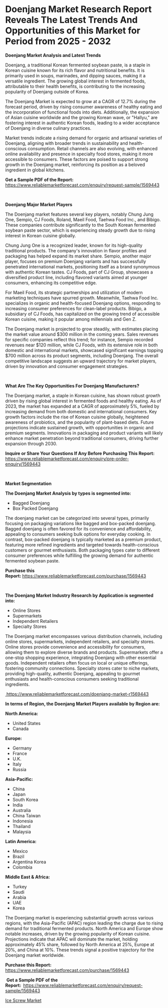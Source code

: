 <p><h1>Doenjang Market Research Report Reveals The Latest Trends And Opportunities of this Market for Period from 2025 - 2032</h1></p><p><strong>Doenjang Market Analysis and Latest Trends</strong></p>
<p><p>Doenjang, a traditional Korean fermented soybean paste, is a staple in Korean cuisine known for its rich flavor and nutritional benefits. It is primarily used in soups, marinades, and dipping sauces, making it a versatile ingredient. The growing global interest in fermented foods, attributable to their health benefits, is contributing to the increasing popularity of Doenjang outside of Korea.</p><p>The Doenjang Market is expected to grow at a CAGR of 12.7% during the forecast period, driven by rising consumer awareness of healthy eating and the incorporation of functional foods into diets. Additionally, the expansion of Asian cuisine worldwide and the growing Korean wave, or "Hallyu," are fostering interest in authentic Korean foods, leading to a wider acceptance of Doenjang in diverse culinary practices.</p><p>Market trends indicate a rising demand for organic and artisanal varieties of Doenjang, aligning with broader trends in sustainability and health-conscious consumption. Retail channels are also evolving, with enhanced online availability and presence in specialty food stores, making it more accessible to consumers. These factors are poised to support strong growth in the Doenjang market, reinforcing its position as a beloved ingredient in global kitchens.</p></p>
<p><strong>Get a Sample PDF of the Report:&nbsp;</strong> <a href="https://www.reliablemarketforecast.com/enquiry/request-sample/1569443?utm_campaign=3126&utm_medium=2&utm_source=Github&utm_content=ia&utm_term=25032025&utm_id=doenjang">https://www.reliablemarketforecast.com/enquiry/request-sample/1569443</a></p>
<p>&nbsp;</p>
<p><strong>Doenjang Major Market Players</strong></p>
<p><p>The Doenjang market features several key players, notably Chung Jung One, Sempio, CJ Foods, Roland, Maeil Food, Taehwa Food Inc., and Bibigo. These companies contribute significantly to the South Korean fermented soybean paste sector, which is experiencing steady growth due to rising interest in Korean cuisine globally.</p><p>Chung Jung One is a recognized leader, known for its high-quality traditional products. The company's innovation in flavor profiles and packaging has helped expand its market share. Sempio, another major player, focuses on premium Doenjang variants and has successfully penetrated international markets, positioning itself as a brand synonymous with authentic Korean tastes. CJ Foods, part of CJ Group, showcases a diversified product line, including flavored variants aimed at younger consumers, enhancing its competitive edge.</p><p>For Maeil Food, its strategic partnerships and utilization of modern marketing techniques have spurred growth. Meanwhile, Taehwa Food Inc. specializes in organic and health-focused Doenjang options, responding to increasing consumer preferences for clean-label products. Bibigo, a subsidiary of CJ Foods, has capitalized on the growing trend of accessible Korean cuisine, making it popular among millennials and Gen Z.</p><p>The Doenjang market is projected to grow steadily, with estimates placing the market value around $300 million in the coming years. Sales revenues for specific companies reflect this trend; for instance, Sempio recorded revenues near $120 million, while CJ Foods, with its extensive role in both domestic and international markets, showcased significant earnings topping $700 million across its product segments, including Doenjang. The overall competitive landscape suggests an upward trajectory for market players, driven by innovation and consumer engagement strategies.</p></p>
<p>&nbsp;</p>
<p><strong>What Are The Key Opportunities For Doenjang Manufacturers?</strong></p>
<p><p>The Doenjang market, a staple in Korean cuisine, has shown robust growth driven by rising global interest in fermented foods and healthy eating. As of 2023, the market has expanded at a CAGR of approximately 5%, fueled by increasing demand from both domestic and international consumers. Key growth factors include the rise of Korean cuisine globally, heightened awareness of probiotics, and the popularity of plant-based diets. Future projections indicate sustained growth, with opportunities in organic and premium segments. Innovations in packaging and product variants will likely enhance market penetration beyond traditional consumers, driving further expansion through 2030.</p></p>
<p><strong>Inquire or Share Your Questions If Any Before Purchasing This Report:</strong> <a href="https://www.reliablemarketforecast.com/enquiry/pre-order-enquiry/1569443?utm_campaign=3126&utm_medium=2&utm_source=Github&utm_content=ia&utm_term=25032025&utm_id=doenjang">https://www.reliablemarketforecast.com/enquiry/pre-order-enquiry/1569443</a></p>
<p>&nbsp;</p>
<p><strong>Market Segmentation</strong></p>
<p><strong>The Doenjang Market Analysis by types is segmented into:</strong></p>
<p><ul><li>Bagged Doenjang</li><li>Box Packed Doenjang</li></ul></p>
<p><p>The doenjang market can be categorized into several types, primarily focusing on packaging variations like bagged and box-packed doenjang. Bagged doenjang is often favored for its convenience and affordability, appealing to consumers seeking bulk options for everyday cooking. In contrast, box-packed doenjang is typically marketed as a premium product, featuring more refined ingredients and targeted towards health-conscious customers or gourmet enthusiasts. Both packaging types cater to different consumer preferences while fulfilling the growing demand for authentic fermented soybean paste.</p></p>
<p><strong>Purchase this Report:&nbsp;</strong><a href="https://www.reliablemarketforecast.com/purchase/1569443?utm_campaign=3126&utm_medium=2&utm_source=Github&utm_content=ia&utm_term=25032025&utm_id=doenjang">https://www.reliablemarketforecast.com/purchase/1569443</a></p>
<p>&nbsp;</p>
<p><strong>The Doenjang Market Industry Research by Application is segmented into:</strong></p>
<p><ul><li>Online Stores</li><li>Supermarkets</li><li>Independent Retailers</li><li>Specialty Stores</li></ul></p>
<p><p>The Doenjang market encompasses various distribution channels, including online stores, supermarkets, independent retailers, and specialty stores. Online stores provide convenience and accessibility for consumers, allowing them to explore diverse brands and products. Supermarkets offer a one-stop shopping experience, integrating Doenjang with other essential goods. Independent retailers often focus on local or unique offerings, fostering community connections. Specialty stores cater to niche markets, providing high-quality, authentic Doenjang, appealing to gourmet enthusiasts and health-conscious consumers seeking traditional ingredients.</p></p>
<p><a href="https://www.reliablemarketforecast.com/doenjang-market-r1569443?utm_campaign=3126&utm_medium=2&utm_source=Github&utm_content=ia&utm_term=25032025&utm_id=doenjang">&nbsp;https://www.reliablemarketforecast.com/doenjang-market-r1569443</a></p>
<p><strong>In terms of Region, the Doenjang Market Players available by Region are:</strong></p>
<p>
    <p> <strong> North America: </strong>
        <ul>
            <li>United States</li>
            <li>Canada</li>
        </ul>
        </p> 
    <p> <strong> Europe: </strong>
        <ul>
            <li>Germany</li>
            <li>France</li>
            <li>U.K.</li>
            <li>Italy</li>
            <li>Russia</li>
        </ul>
        </p> 
    <p> <strong> Asia-Pacific: </strong>
        <ul>
            <li>China</li>
            <li>Japan</li>
            <li>South Korea</li>
            <li>India</li>
            <li>Australia</li>
            <li>China Taiwan</li>
            <li>Indonesia</li>
            <li>Thailand</li>
            <li>Malaysia</li>
        </ul>
        </p> 
    <p> <strong> Latin America: </strong>
        <ul>
            <li>Mexico</li>
            <li>Brazil</li>
            <li>Argentina Korea</li>
            <li>Colombia</li>
        </ul>
        </p> 
    <p> <strong> Middle East & Africa: </strong>
        <ul>
            <li>Turkey</li>
            <li>Saudi</li>
            <li>Arabia</li>
            <li>UAE</li>
            <li>Korea</li>
        </ul>
    </p>
    </p>
<p><p>The Doenjang market is experiencing substantial growth across various regions, with the Asia-Pacific (APAC) region leading the charge due to rising demand for traditional fermented products. North America and Europe show notable increases, driven by the growing popularity of Korean cuisine. Projections indicate that APAC will dominate the market, holding approximately 45% share, followed by North America at 25%, Europe at 20%, and China at 10%. These trends signal a positive trajectory for the Doenjang market worldwide.</p></p>
<p><strong>Purchase this Report: </strong><a href="https://www.reliablemarketforecast.com/purchase/1569443?utm_campaign=3126&utm_medium=2&utm_source=Github&utm_content=ia&utm_term=25032025&utm_id=doenjang">https://www.reliablemarketforecast.com/purchase/1569443</a></p>
<p>&nbsp;<strong>Get a Sample PDF of the Report:&nbsp;&nbsp;</strong><a href="https://www.reliablemarketforecast.com/enquiry/request-sample/1569443?utm_campaign=3126&utm_medium=2&utm_source=Github&utm_content=ia&utm_term=25032025&utm_id=doenjang">https://www.reliablemarketforecast.com/enquiry/request-sample/1569443</a></p>
<p><strong></strong></p>
<p><p><a href="https://github.com/anejaryaan8m/Market-Research-Report-List-1/blob/main/ice-screw-market.md?utm_campaign=3126&utm_medium=2&utm_source=Github&utm_content=ia&utm_term=25032025&utm_id=doenjang">Ice Screw Market</a></p></p>
